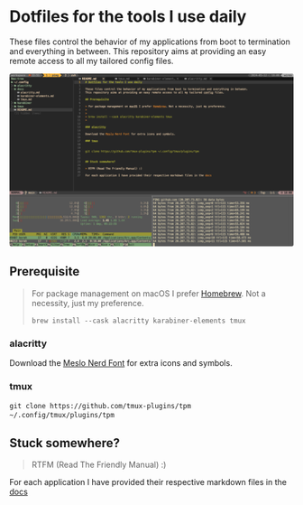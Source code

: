 # Dotfiles for the tools I use daily

These files control the behavior of my applications from boot to termination and everything in between.
This repository aims at providing an easy remote access to all my tailored config files.

![preview](./preview.png)

## Prerequisite

> For package management on macOS I prefer [Homebrew](https://github.com/Homebrew/brew). Not a necessity, just my preference.
>
> ```
> brew install --cask alacritty karabiner-elements tmux
> ```

### alacritty

Download the [Meslo Nerd Font](https://github.com/ryanoasis/nerd-fonts/tree/master/patched-fonts/Meslo) for extra icons and symbols.

### tmux

```
git clone https://github.com/tmux-plugins/tpm ~/.config/tmux/plugins/tpm
```

## Stuck somewhere?

> RTFM (Read The Friendly Manual) :)

For each application I have provided their respective markdown files in the [docs](./docs/)
